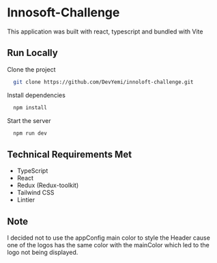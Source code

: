 # Innosoft-Challenge

This application was built with react, typescript and bundled with Vite

## Run Locally

Clone the project

```bash
  git clone https://github.com/DevYemi/innoloft-challenge.git
```

Install dependencies

```bash
  npm install
```

Start the server

```bash
  npm run dev
```

## Technical Requirements Met

- TypeScript
- React
- Redux (Redux-toolkit)
- Tailwind CSS
- Lintier

## Note

I decided not to use the appConfig main color to style the Header cause one of the logos has the same color with the mainColor which led to the logo not being displayed.

